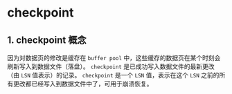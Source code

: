 
# checkpoint

## 1. checkpoint 概念

因为对数据页的修改是缓存在 `buffer pool` 中，这些缓存的数据页在某个时刻会刷新写入到数据文件（落盘）。 `checkpoint` 是已成功写入数据文件的最新更改（由 `LSN` 值表示）的记录。
`checkpoint` 是一个 `LSN` 值，表示在这个 `LSN` 之前的所有更改都已经写入到数据文件中了，可用于崩溃恢复。
